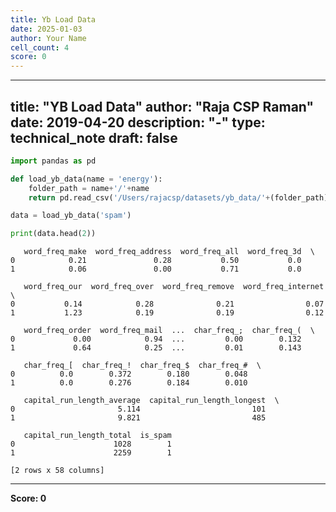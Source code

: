 ```yaml
---
title: Yb Load Data
date: 2025-01-03
author: Your Name
cell_count: 4
score: 0
---
```


---
title: "YB Load Data"
author: "Raja CSP Raman"
date: 2019-04-20
description: "-"
type: technical_note
draft: false
---

```python
import pandas as pd
```


```python
def load_yb_data(name = 'energy'):
    folder_path = name+'/'+name
    return pd.read_csv('/Users/rajacsp/datasets/yb_data/'+(folder_path)+'.csv')
```


```python
data = load_yb_data('spam')

print(data.head(2))
```

       word_freq_make  word_freq_address  word_freq_all  word_freq_3d  \
    0            0.21               0.28           0.50           0.0   
    1            0.06               0.00           0.71           0.0   
    
       word_freq_our  word_freq_over  word_freq_remove  word_freq_internet  \
    0           0.14            0.28              0.21                0.07   
    1           1.23            0.19              0.19                0.12   
    
       word_freq_order  word_freq_mail  ...  char_freq_;  char_freq_(  \
    0             0.00            0.94  ...         0.00        0.132   
    1             0.64            0.25  ...         0.01        0.143   
    
       char_freq_[  char_freq_!  char_freq_$  char_freq_#  \
    0          0.0        0.372        0.180        0.048   
    1          0.0        0.276        0.184        0.010   
    
       capital_run_length_average  capital_run_length_longest  \
    0                       5.114                         101   
    1                       9.821                         485   
    
       capital_run_length_total  is_spam  
    0                      1028        1  
    1                      2259        1  
    
    [2 rows x 58 columns]



---
**Score: 0**